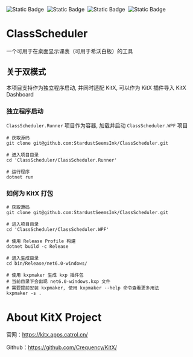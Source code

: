 ![Static Badge](https://img.shields.io/badge/Stand_with-China-F61C1C) 
![Static Badge](https://img.shields.io/badge/Stand_with-Ukraine-ffd700) 
![Static Badge](https://img.shields.io/badge/Stand_with-Russia-blue) 
![Static Badge](https://img.shields.io/badge/Stand_with-Peace-white) 


# ClassScheduler 

一个可用于在桌面显示课表（可用于希沃白板）的工具

## 关于双模式

本项目支持作为独立程序启动, 并同时适配 KitX, 可以作为 KitX 插件导入 KitX Dashboard

### 独立程序启动

`ClassScheduler.Runner` 项目作为容器, 加载并启动 `ClassScheduler.WPF` 项目

```shell
# 获取源码
git clone git@github.com:StardustSeemsInk/ClassScheduler.git

# 进入项目目录
cd 'ClassScheduler/ClassScheduler.Runner'

# 运行程序
dotnet run
```

### 如何为 KitX 打包

```shell
# 获取源码
git clone git@github.com:StardustSeemsInk/ClassScheduler.git

# 进入项目目录
cd 'ClassScheduler/ClassScheduler.WPF'

# 使用 Release Profile 构建
dotnet build -c Release

# 进入生成目录
cd bin/Release/net6.0-windows/

# 使用 kxpmaker 生成 kxp 插件包
# 当前目录下会出现 net6.0-windows.kxp 文件
# 需要提前安装 kxpmaker, 使用 kxpmaker --help 命令查看更多用法
kxpmaker -s .
```

# About KitX Project

官网：https://kitx.apps.catrol.cn/

Github：https://github.com/Crequency/KitX/
